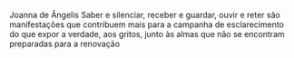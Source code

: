 Joanna de Ângelis
Saber e silenciar, receber e guardar, ouvir e reter são manifestações que contribuem mais para a campanha de esclarecimento do que expor a verdade, aos gritos, junto às almas que não se encontram preparadas para a renovação
